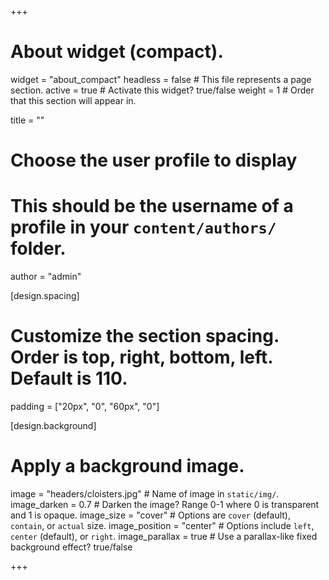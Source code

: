 +++
# About widget (compact).
widget = "about_compact"
headless = false  # This file represents a page section.
active = true  # Activate this widget? true/false
weight = 1  # Order that this section will appear in.

title = ""

# Choose the user profile to display
# This should be the username of a profile in your `content/authors/` folder.
author = "admin"

[design.spacing]
  # Customize the section spacing. Order is top, right, bottom, left. Default is 110.
  padding = ["20px", "0", "60px", "0"]
  
[design.background]
  # Apply a background image.
  image = "headers/cloisters.jpg"  # Name of image in `static/img/`.
  image_darken = 0.7  # Darken the image? Range 0-1 where 0 is transparent and 1 is opaque.
  image_size = "cover"  #  Options are `cover` (default), `contain`, or `actual` size.
  image_position = "center"  # Options include `left`, `center` (default), or `right`.
  image_parallax = true  # Use a parallax-like fixed background effect? true/false

+++
